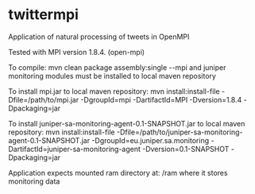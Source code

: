 # twittermpi
Application of natural processing of tweets in OpenMPI

Tested with MPI version 1.8.4. (open-mpi) 

To compile:
    mvn clean package assembly:single --mpi and juniper monitoring modules must be installed to local maven repository

To install mpi.jar to local maven repository:
    mvn install:install-file -Dfile=/path/to/mpi.jar -DgroupId=mpi -DartifactId=MPI -Dversion=1.8.4 -Dpackaging=jar

To install juniper-sa-monitoring-agent-0.1-SNAPSHOT.jar to local maven repository:
    mvn install:install-file -Dfile=/path/to/juniper-sa-monitoring-agent-0.1-SNAPSHOT.jar -DgroupId=eu.juniper.sa.monitoring -DartifactId=juniper-sa-monitoring-agent -Dversion=0.1-SNAPSHOT -Dpackaging=jar

Application expects mounted ram directory at:
    /ram
where it stores monitoring data

